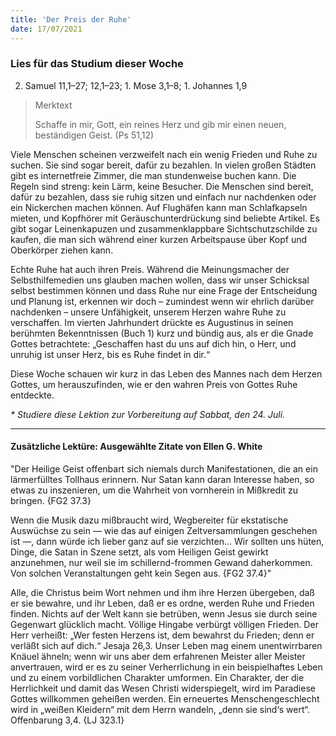 ```yaml
---
title: 'Der Preis der Ruhe'
date: 17/07/2021
---
```


### Lies für das Studium dieser Woche
2. Samuel 11,1–27; 12,1–23; 1. Mose 3,1–8; 1. Johannes 1,9

> <p>Merktext</p>
> Schaffe in mir, Gott, ein reines Herz und gib mir einen neuen, beständigen Geist. (Ps 51,12)

Viele Menschen scheinen verzweifelt nach ein wenig Frieden und Ruhe zu suchen. Sie sind sogar bereit, dafür zu bezahlen. In vielen großen Städten gibt es internetfreie Zimmer, die man stundenweise buchen kann. Die Regeln sind streng: kein Lärm, keine Besucher. Die Menschen sind bereit, dafür zu bezahlen, dass sie ruhig sitzen und einfach nur nachdenken oder ein Nickerchen machen können. Auf Flughäfen kann man Schlafkapseln mieten, und Kopfhörer mit Geräuschunterdrückung sind beliebte Artikel. Es gibt sogar Leinenkapuzen und zusammenklappbare Sichtschutzschilde zu kaufen, die man sich während einer kurzen Arbeitspause über Kopf und Oberkörper ziehen kann.

Echte Ruhe hat auch ihren Preis. Während die Meinungsmacher der Selbsthilfemedien uns glauben machen wollen, dass wir unser Schicksal selbst bestimmen können und dass Ruhe nur eine Frage der Entscheidung und Planung ist, erkennen wir doch – zumindest wenn wir ehrlich darüber nachdenken – unsere Unfähigkeit, unserem Herzen wahre Ruhe zu verschaffen. Im vierten Jahrhundert drückte es Augustinus in seinen berühmten Bekenntnissen (Buch 1) kurz und bündig aus, als er die Gnade Gottes betrachtete: „Geschaffen hast du uns auf dich hin, o Herr, und unruhig ist unser Herz, bis es Ruhe findet in dir.“

Diese Woche schauen wir kurz in das Leben des Mannes nach dem Herzen Gottes, um herauszufinden, wie er den wahren Preis von Gottes Ruhe entdeckte.

_* Studiere diese Lektion zur Vorbereitung auf Sabbat, den 24. Juli._

---

#### Zusätzliche Lektüre: Ausgewählte Zitate von Ellen G. White

"Der Heilige Geist offenbart sich niemals durch Manifestationen, die an ein lärmerfülltes Tollhaus erinnern. Nur Satan kann daran Interesse haben, so etwas zu inszenieren, um die Wahrheit von vornherein in Mißkredit zu bringen. {FG2 37.3}

Wenn die Musik dazu mißbraucht wird, Wegbereiter für ekstatische Auswüchse zu sein — wie das auf einigen Zeltversammlungen geschehen ist —, dann würde ich lieber ganz auf sie verzichten... Wir sollten uns hüten, Dinge, die Satan in Szene setzt, als vom Heiligen Geist gewirkt anzunehmen, nur weil sie im schillernd-frommen Gewand daherkommen. Von solchen Veranstaltungen geht kein Segen aus. {FG2 37.4}"

Alle, die Christus beim Wort nehmen und ihm ihre Herzen übergeben, daß er sie bewahre, und ihr Leben, daß er es ordne, werden Ruhe und Frieden finden. Nichts auf der Welt kann sie betrüben, wenn Jesus sie durch seine Gegenwart glücklich macht. Völlige Hingabe verbürgt völligen Frieden. Der Herr verheißt: „Wer festen Herzens ist, dem bewahrst du Frieden; denn er verläßt sich auf dich.“ Jesaja 26,3. Unser Leben mag einem unentwirrbaren Knäuel ähneln; wenn wir uns aber dem erfahrenen Meister aller Meister anvertrauen, wird er es zu seiner Verherrlichung in ein beispielhaftes Leben und zu einem vorbildlichen Charakter umformen. Ein Charakter, der die Herrlichkeit und damit das Wesen Christi widerspiegelt, wird im Paradiese Gottes willkommen geheißen werden. Ein erneuertes Menschengeschlecht wird in „weißen Kleidern“ mit dem Herrn wandeln, „denn sie sind‘s wert“. Offenbarung 3,4. {LJ 323.1}